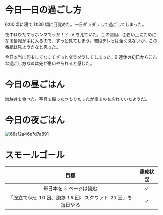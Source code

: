 # 今日一日の過ごし方
6:00 頃に寝て 11:30 頃に目覚めた。一日ダラダラして過ごしてしまった。

夜中はひたすらホンマでっか！？TV を見ていた。この番組、面白い上にためになる情報が手に入るので、ずっと見てしまう。普段テレビは全く見ないが、この番組は見ようかなと思った。

今日本当に何もしてなくてずっとダラダラしてしまった。9 連休の初日からこんな過ごし方なのは先が思いやられると感じた。

# 今日の昼ごはん
海鮮丼を食べた。写真を撮ったつもりだったが撮るのを忘れていたようだ。

# 今日の夜ごはん
![68ef2a46e7d7a891](https://noraworld.github.io/box-bulbasaur/2019/03/68ef2a46e7d7a891.jpg)

# スモールゴール
| 目標 | 達成状況 |
|:---:|:---:|
| 毎日本を 5 ページは読む | ✓ |
| 「腕立て伏せ 10 回、腹筋 15 回、スクワット 20 回」を毎日やる | ✓ |
